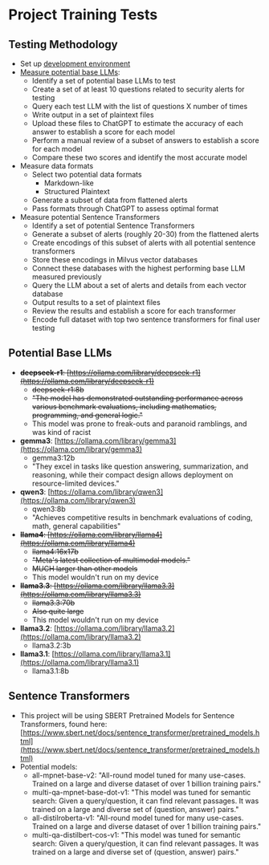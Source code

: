 # Project Training Tests


## Testing Methodology

* Set up [development environment](./dev_environ.md)
* [Measure potential base LLMs](https://github.com/amerck/oms_practicum/blob/main/source/ollama/test_models.py):
    * Identify a set of potential base LLMs to test
    * Create a set of at least 10 questions related to security alerts for testing
    * Query each test LLM with the list of questions X number of times
    * Write output in a set of plaintext files
    * Upload these files to ChatGPT to estimate the accuracy of each answer to establish a score for each model
    * Perform a manual review of a subset of answers to establish a score for each model
    * Compare these two scores and identify the most accurate model
* Measure data formats
    * Select two potential data formats
        * Markdown-like
        * Structured Plaintext
    * Generate a subset of data from flattened alerts
    * Pass formats through ChatGPT to assess optimal format
* Measure potential Sentence Transformers
    * Identify a set of potential Sentence Transformers
    * Generate a subset of alerts (roughly 20-30) from the flattened alerts
    * Create encodings of this subset of alerts with all potential sentence transformers
    * Store these encodings in Milvus vector databases
    * Connect these databases with the highest performing base LLM measured previously
    * Query the LLM about a set of alerts and details from each vector database
    * Output results to a set of plaintext files
    * Review the results and establish a score for each transformer
    * Encode full dataset with top two sentence transformers for final user testing


## Potential Base LLMs
* ~~**deepseek-r1**: [https://ollama.com/library/deepseek-r1](https://ollama.com/library/deepseek-r1)~~
    * ~~deepseek-r1:8b~~
    * ~~"The model has demonstrated outstanding performance across various benchmark evaluations, including mathematics, programming, and general logic."~~
    * This model was prone to freak-outs and paranoid ramblings, and was kind of racist
* **gemma3**: [https://ollama.com/library/gemma3](https://ollama.com/library/gemma3)
    * gemma3:12b
    * "They excel in tasks like question answering, summarization, and reasoning, while their compact design allows deployment on resource-limited devices."
* **qwen3**: [https://ollama.com/library/qwen3](https://ollama.com/library/qwen3)
    * qwen3:8b
    * "Achieves competitive results in benchmark evaluations of coding, math, general capabilities"
* ~~**llama4**: [https://ollama.com/library/llama4](https://ollama.com/library/llama4)~~
    * ~~llama4:16x17b~~
    * ~~"Meta's latest collection of multimodal models."~~
    * ~~MUCH larger than other models~~
    * This model wouldn't run on my device
* ~~**llama3.3**: [https://ollama.com/library/llama3.3](https://ollama.com/library/llama3.3)~~
    * ~~llama3.3:70b~~
    * ~~Also quite large~~
    * This model wouldn't run on my device
* **llama3.2**: [https://ollama.com/library/llama3.2](https://ollama.com/library/llama3.2)
    * llama3.2:3b
* **llama3.1**: [https://ollama.com/library/llama3.1](https://ollama.com/library/llama3.1)
    * llama3.1:8b


## Sentence Transformers

* This project will be using SBERT Pretrained Models for Sentence Transformers, found here: [https://www.sbert.net/docs/sentence_transformer/pretrained_models.html](https://www.sbert.net/docs/sentence_transformer/pretrained_models.html)
* Potential models:
    * all-mpnet-base-v2: "All-round model tuned for many use-cases. Trained on a large and diverse dataset of over 1 billion training pairs."
    * multi-qa-mpnet-base-dot-v1: "This model was tuned for semantic search: Given a query/question, it can find relevant passages. It was trained on a large and diverse set of (question, answer) pairs."
    * all-distilroberta-v1: "All-round model tuned for many use-cases. Trained on a large and diverse dataset of over 1 billion training pairs."
    * multi-qa-distilbert-cos-v1: "This model was tuned for semantic search: Given a query/question, it can find relevant passages. It was trained on a large and diverse set of (question, answer) pairs."